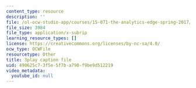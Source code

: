 ```yaml
---
content_type: resource
description: ''
file: /ol-ocw-studio-app/courses/15-071-the-analytics-edge-spring-2017/490625c73f5e5f7ba790f9be9d512219_xglWbWk_swE.srt
file_size: 3984
file_type: application/x-subrip
learning_resource_types: []
license: https://creativecommons.org/licenses/by-nc-sa/4.0/
ocw_type: OCWFile
resourcetype: Other
title: 3play caption file
uid: 490625c7-3f5e-5f7b-a790-f9be9d512219
video_metadata:
  youtube_id: null
---
```

